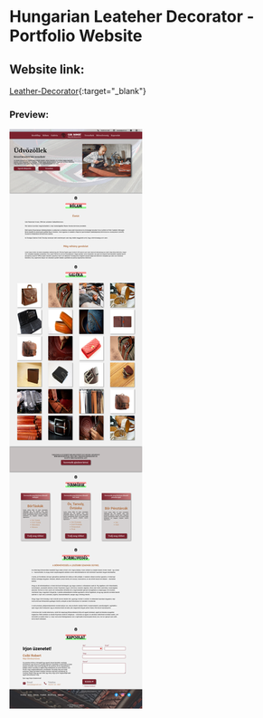 # Hungarian Leateher Decorator - Portfolio Website 

## Website link:
[Leather-Decorator](https://thomas-horvath.github.io/Leather_Portfolio-site/){:target="_blank"}


### Preview: 
![Review](https://github.com/Thomas-Horvath/Leather_Portfolio-site/blob/main/assist/img/preview.png)



